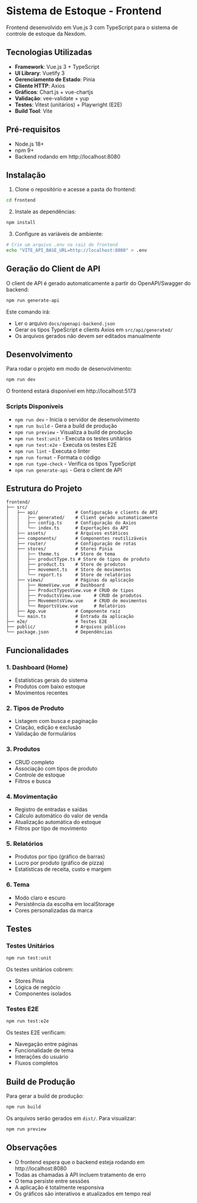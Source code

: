 # Sistema de Estoque - Frontend

Frontend desenvolvido em Vue.js 3 com TypeScript para o sistema de controle de estoque da Nexdom.

## Tecnologias Utilizadas

- **Framework**: Vue.js 3 + TypeScript
- **UI Library**: Vuetify 3
- **Gerenciamento de Estado**: Pinia
- **Cliente HTTP**: Axios
- **Gráficos**: Chart.js + vue-chartjs
- **Validação**: vee-validate + yup
- **Testes**: Vitest (unitários) + Playwright (E2E)
- **Build Tool**: Vite

## Pré-requisitos

- Node.js 18+ 
- npm 9+
- Backend rodando em http://localhost:8080

## Instalação

1. Clone o repositório e acesse a pasta do frontend:
```bash
cd frontend
```

2. Instale as dependências:
```bash
npm install
```

3. Configure as variáveis de ambiente:
```bash
# Crie um arquivo .env na raiz do frontend
echo "VITE_API_BASE_URL=http://localhost:8080" > .env
```

## Geração do Client de API

O client de API é gerado automaticamente a partir do OpenAPI/Swagger do backend:

```bash
npm run generate-api
```

Este comando irá:
- Ler o arquivo `docs/openapi-backend.json`
- Gerar os tipos TypeScript e clients Axios em `src/api/generated/`
- Os arquivos gerados não devem ser editados manualmente

## Desenvolvimento

Para rodar o projeto em modo de desenvolvimento:

```bash
npm run dev
```

O frontend estará disponível em http://localhost:5173

### Scripts Disponíveis

- `npm run dev` - Inicia o servidor de desenvolvimento
- `npm run build` - Gera a build de produção
- `npm run preview` - Visualiza a build de produção
- `npm run test:unit` - Executa os testes unitários
- `npm run test:e2e` - Executa os testes E2E
- `npm run lint` - Executa o linter
- `npm run format` - Formata o código
- `npm run type-check` - Verifica os tipos TypeScript
- `npm run generate-api` - Gera o client de API

## Estrutura do Projeto

```
frontend/
├── src/
│   ├── api/              # Configuração e clients de API
│   │   ├── generated/    # Client gerado automaticamente
│   │   ├── config.ts     # Configuração do Axios
│   │   └── index.ts      # Exportações da API
│   ├── assets/           # Arquivos estáticos
│   ├── components/       # Componentes reutilizáveis
│   ├── router/           # Configuração de rotas
│   ├── stores/           # Stores Pinia
│   │   ├── theme.ts      # Store de tema
│   │   ├── productType.ts # Store de tipos de produto
│   │   ├── product.ts    # Store de produtos
│   │   ├── movement.ts   # Store de movimentos
│   │   └── report.ts     # Store de relatórios
│   ├── views/            # Páginas da aplicação
│   │   ├── HomeView.vue  # Dashboard
│   │   ├── ProductTypesView.vue # CRUD de tipos
│   │   ├── ProductsView.vue     # CRUD de produtos
│   │   ├── MovementsView.vue    # CRUD de movimentos
│   │   └── ReportsView.vue      # Relatórios
│   ├── App.vue           # Componente raiz
│   └── main.ts           # Entrada da aplicação
├── e2e/                  # Testes E2E
├── public/               # Arquivos públicos
└── package.json          # Dependências
```

## Funcionalidades

### 1. Dashboard (Home)
- Estatísticas gerais do sistema
- Produtos com baixo estoque
- Movimentos recentes

### 2. Tipos de Produto
- Listagem com busca e paginação
- Criação, edição e exclusão
- Validação de formulários

### 3. Produtos
- CRUD completo
- Associação com tipos de produto
- Controle de estoque
- Filtros e busca

### 4. Movimentação
- Registro de entradas e saídas
- Cálculo automático do valor de venda
- Atualização automática do estoque
- Filtros por tipo de movimento

### 5. Relatórios
- Produtos por tipo (gráfico de barras)
- Lucro por produto (gráfico de pizza)
- Estatísticas de receita, custo e margem

### 6. Tema
- Modo claro e escuro
- Persistência da escolha em localStorage
- Cores personalizadas da marca

## Testes

### Testes Unitários

```bash
npm run test:unit
```

Os testes unitários cobrem:
- Stores Pinia
- Lógica de negócio
- Componentes isolados

### Testes E2E

```bash
npm run test:e2e
```

Os testes E2E verificam:
- Navegação entre páginas
- Funcionalidade de tema
- Interações do usuário
- Fluxos completos

## Build de Produção

Para gerar a build de produção:

```bash
npm run build
```

Os arquivos serão gerados em `dist/`. Para visualizar:

```bash
npm run preview
```

## Observações

- O frontend espera que o backend esteja rodando em http://localhost:8080
- Todas as chamadas à API incluem tratamento de erro
- O tema persiste entre sessões
- A aplicação é totalmente responsiva
- Os gráficos são interativos e atualizados em tempo real
